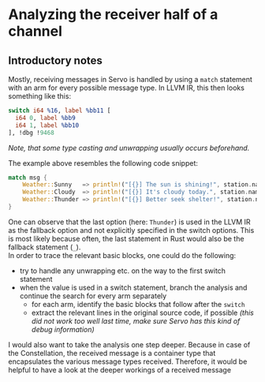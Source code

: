 # Analyzing the receiver half of a channel

## Introductory notes

Mostly, receiving messages in Servo is handled by using a `match` statement with an arm for every possible message type. 
In LLVM IR, this then looks something like this:

```llvm
switch i64 %16, label %bb11 [
  i64 0, label %bb9
  i64 1, label %bb10
], !dbg !9468
```

_Note, that some type casting and unwrapping usually occurs beforehand._

The example above resembles the following code snippet:

```rust
match msg {
    Weather::Sunny   => println!("[{}] The sun is shining!", station.name),
    Weather::Cloudy  => println!("[{}] It's cloudy today.", station.name),
    Weather::Thunder => println!("[{}] Better seek shelter!", station.name),
}
```

One can observe that the last option (here: `Thunder`) is used in the LLVM IR as the fallback option and not explicitly specified in the switch options. This is most likely because often, the last statement in Rust would also be the fallback statement (`_`).  
In order to trace the relevant basic blocks, one could do the following:

- try to handle any unwrapping etc. on the way to the first switch statement
- when the value is used in a switch statement, branch the analysis and continue the search for every arm separately
  - for each arm, identify the basic blocks that follow after the `switch`
  - extract the relevant lines in the original source code, if possible _(this did not work too well last time, make sure Servo has this kind of debug information)_

I would also want to take the analysis one step deeper.
Because in case of the Constellation, the received message is a container type that encapsulates the various message types received.
Therefore, it would be helpful to have a look at the deeper workings of a received message
